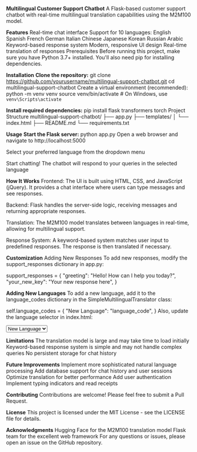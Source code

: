 ****Multilingual Customer Support Chatbot****
A Flask-based customer support chatbot with real-time multilingual translation capabilities using the M2M100 model.

**Features**
Real-time chat interface
Support for 10 languages:
English
Spanish
French
German
Italian
Chinese
Japanese
Korean
Russian
Arabic
Keyword-based response system
Modern, responsive UI design
Real-time translation of responses
Prerequisites
Before running this project, make sure you have Python 3.7+ installed. You'll also need pip for installing dependencies.

****Installation****
**Clone the repository:**
git clone https://github.com/yourusername/multilingual-support-chatbot.git
cd multilingual-support-chatbot
Create a virtual environment (recommended):
python -m venv venv
source venv/bin/activate  # On Windows, use `venv\Scripts\activate`

**Install required dependencies:**
pip install flask transformers torch
Project Structure
multilingual-support-chatbot/
├── app.py
├── templates/
│   └── index.html
├── README.md
└── requirements.txt

****Usage****
**Start the Flask server:**
python app.py
Open a web browser and navigate to http://localhost:5000

Select your preferred language from the dropdown menu

Start chatting! The chatbot will respond to your queries in the selected language

**How It Works**
Frontend: The UI is built using HTML, CSS, and JavaScript (jQuery). It provides a chat interface where users can type messages and see responses.

Backend: Flask handles the server-side logic, receiving messages and returning appropriate responses.

Translation: The M2M100 model translates between languages in real-time, allowing for multilingual support.

Response System: A keyword-based system matches user input to predefined responses. The response is then translated if necessary.

**Customization**
Adding New Responses
To add new responses, modify the support_responses dictionary in app.py:

support_responses = {
    "greeting": "Hello! How can I help you today?",
    "your_new_key": "Your new response here",
}

**Adding New Languages**
To add a new language, add it to the language_codes dictionary in the SimpleMultilingualTranslator class:

self.language_codes = {
    "New Language": "language_code",
}
Also, update the language selector in index.html:

<select id="language">
    <option value="New Language">New Language</option>
</select>

**Limitations**
The translation model is large and may take time to load initially
Keyword-based response system is simple and may not handle complex queries
No persistent storage for chat history

**Future Improvements**
Implement more sophisticated natural language processing
Add database support for chat history and user sessions
Optimize translation for better performance
Add user authentication
Implement typing indicators and read receipts

**Contributing**
Contributions are welcome! Please feel free to submit a Pull Request.

**License**
This project is licensed under the MIT License - see the LICENSE file for details.

**Acknowledgments**
Hugging Face for the M2M100 translation model
Flask team for the excellent web framework
For any questions or issues, please open an issue on the GitHub repository.
